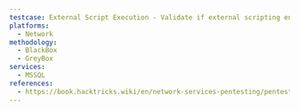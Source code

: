 ```yaml
---
testcase: External Script Execution - Validate if external scripting engines (Python, R) are enabled via sp_execute_external_script and attempt command/file interaction
platforms: 
  - Network
methodology: 
  - BlackBox
  - GreyBox
services:
  - MSSQL
references:
  - https://book.hacktricks.wiki/en/network-services-pentesting/pentesting-mssql-microsoft-sql-server/index.html
---
```

